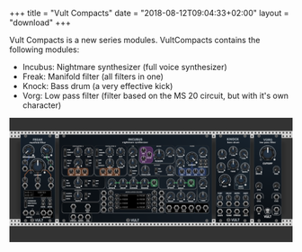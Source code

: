 +++
title = "Vult Compacts"
date = "2018-08-12T09:04:33+02:00"
layout = "download"
+++

Vult Compacts is a new series modules. VultCompacts contains the following modules:

- Incubus: Nightmare synthesizer (full voice synthesizer)
- Freak: Manifold filter (all filters in one)
- Knock: Bass drum (a very effective kick)
- Vorg: Low pass filter (filter based on the MS 20 circuit, but with it's own character)

<center><img src="../images/VultCompacts.png" style="max-width: 100%;"> </center>